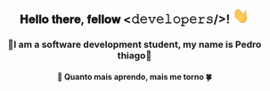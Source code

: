 <div align="center">
<h2> 𝐇𝐞𝐥𝐥𝐨 𝐭𝐡𝐞𝐫𝐞, 𝐟𝐞𝐥𝐥𝐨𝐰 <𝚍𝚎𝚟𝚎𝚕𝚘𝚙𝚎𝚛𝚜/>! <img src="https://github.com/ABSphreak/ABSphreak/blob/master/gifs/Hi.gif" width="30"></h2>
</div>
	
</div>
<p><h3 align="center">📗I am a software development student, my name is Pedro thiago📘</h3> </p>
<p> <h4 align="center">💭 Quanto mais aprendo, mais me torno 🍀</h4>
</p>
